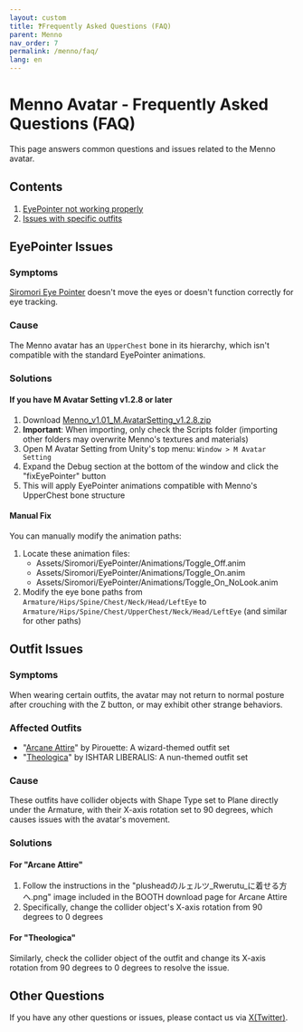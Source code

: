 ```yaml
---
layout: custom
title: ❓Frequently Asked Questions (FAQ)
parent: Menno
nav_order: 7
permalink: /menno/faq/
lang: en
---
```


# Menno Avatar - Frequently Asked Questions (FAQ)

This page answers common questions and issues related to the Menno avatar.

## Contents

1. [EyePointer not working properly](#eyepointer-issues)
2. [Issues with specific outfits](#outfit-issues)

## EyePointer Issues

### Symptoms
[Siromori Eye Pointer](https://booth.pm/ja/items/4742883) doesn't move the eyes or doesn't function correctly for eye tracking.

### Cause
The Menno avatar has an `UpperChest` bone in its hierarchy, which isn't compatible with the standard EyePointer animations.

### Solutions

#### If you have M Avatar Setting v1.2.8 or later

1. Download [Menno_v1.01_M.AvatarSetting_v1.2.8.zip](https://emudotto.booth.pm/items/6504220)
2. **Important**: When importing, only check the Scripts folder (importing other folders may overwrite Menno's textures and materials)
3. Open M Avatar Setting from Unity's top menu: `Window > M Avatar Setting`
4. Expand the Debug section at the bottom of the window and click the "fixEyePointer" button
5. This will apply EyePointer animations compatible with Menno's UpperChest bone structure

#### Manual Fix

You can manually modify the animation paths:

1. Locate these animation files:
   - Assets/Siromori/EyePointer/Animations/Toggle_Off.anim
   - Assets/Siromori/EyePointer/Animations/Toggle_On.anim
   - Assets/Siromori/EyePointer/Animations/Toggle_On_NoLook.anim
2. Modify the eye bone paths from `Armature/Hips/Spine/Chest/Neck/Head/LeftEye` to
   `Armature/Hips/Spine/Chest/UpperChest/Neck/Head/LeftEye` (and similar for other paths)

## Outfit Issues

### Symptoms
When wearing certain outfits, the avatar may not return to normal posture after crouching with the Z button, or may exhibit other strange behaviors.

### Affected Outfits
- "[Arcane Attire](https://booth.pm/ja/items/6151859)" by Pirouette: A wizard-themed outfit set
- "[Theologica](https://booth.pm/ja/items/6350299)" by ISHTAR LIBERALIS: A nun-themed outfit set

### Cause
These outfits have collider objects with Shape Type set to Plane directly under the Armature, with their X-axis rotation set to 90 degrees, which causes issues with the avatar's movement.

### Solutions

#### For "Arcane Attire"
1. Follow the instructions in the "plusheadのルェルツ_Rwerutu_に着せる方へ.png" image included in the BOOTH download page for Arcane Attire
2. Specifically, change the collider object's X-axis rotation from 90 degrees to 0 degrees

#### For "Theologica"
Similarly, check the collider object of the outfit and change its X-axis rotation from 90 degrees to 0 degrees to resolve the issue.

## Other Questions

If you have any other questions or issues, please contact us via [X(Twitter)](https://x.com/_emudotto). 